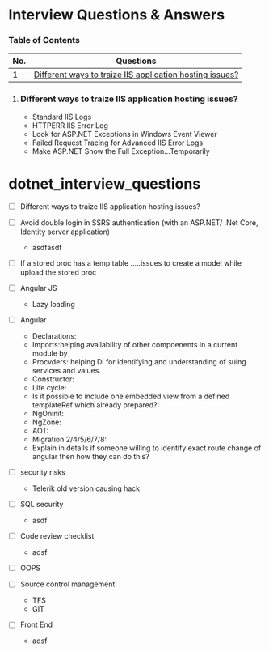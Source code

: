 # Interview Questions & Answers

### Table of Contents

| No. | Questions |
|---- | ---------
|1 | [Different ways to traize IIS application hosting issues?](#Different-ways-to-traize-IIS-application-hosting-issues?)|
1. ### Different ways to traize IIS application hosting issues?

   - Standard IIS Logs
   - HTTPERR  IIS Error Log
   - Look for ASP.NET Exceptions in Windows Event Viewer
   - Failed Request Tracing for Advanced IIS Error Logs
   - Make ASP.NET Show the Full Exception…Temporarily
   
   
# dotnet_interview_questions

- [ ] Different ways to traize IIS application hosting issues?

   
- [ ] Avoid double login in SSRS authentication (with an ASP.NET/ .Net Core, Identity server application)
   - asdfasdf

- [ ] If a stored proc has a temp table .....issues to create a model while upload the stored proc
   
- [ ] Angular JS
   - Lazy loading
   
- [ ] Angular
   - Declarations: 
   - Imports:helping availability of other compoenents in a current module by 
   - Procvders: helping DI for identifying and understanding of suing services and values.
   - Constructor: 
   - Life cycle:
   - Is it possible to include one embedded view from a defined templateRef which already prepared?:   
   - NgOninit:
   - NgZone:   
   - AOT:
   - Migration 2/4/5/6/7/8:
   - Explain in details if someone willing to identify exact route change of angular then how they can do this?

- [ ] security risks
   - Telerik old version causing hack
   
- [ ] SQL security
   - asdf
   
- [ ] Code review checklist
   - adsf
   
- [ ] OOPS

- [ ] Source control management
   - TFS
   - GIT
   
- [ ] Front End 
   - adsf
  
